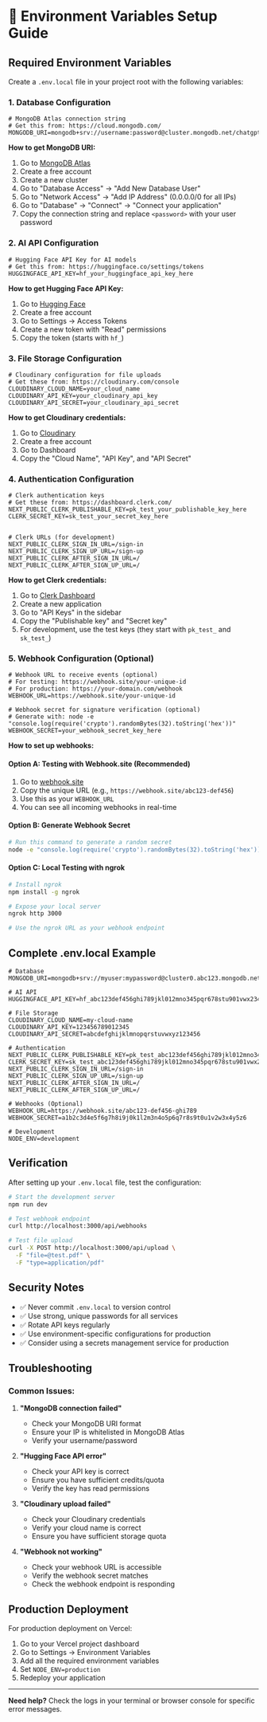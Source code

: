 # 🔧 Environment Variables Setup Guide

## **Required Environment Variables**

Create a `.env.local` file in your project root with the following variables:

### **1. Database Configuration**
```env
# MongoDB Atlas connection string
# Get this from: https://cloud.mongodb.com/
MONGODB_URI=mongodb+srv://username:password@cluster.mongodb.net/chatgpt
```

**How to get MongoDB URI:**
1. Go to [MongoDB Atlas](https://cloud.mongodb.com/)
2. Create a free account
3. Create a new cluster
4. Go to "Database Access" → "Add New Database User"
5. Go to "Network Access" → "Add IP Address" (0.0.0.0/0 for all IPs)
6. Go to "Database" → "Connect" → "Connect your application"
7. Copy the connection string and replace `<password>` with your user password

### **2. AI API Configuration**
```env
# Hugging Face API Key for AI models
# Get this from: https://huggingface.co/settings/tokens
HUGGINGFACE_API_KEY=hf_your_huggingface_api_key_here
```

**How to get Hugging Face API Key:**
1. Go to [Hugging Face](https://huggingface.co/)
2. Create a free account
3. Go to Settings → Access Tokens
4. Create a new token with "Read" permissions
5. Copy the token (starts with `hf_`)

### **3. File Storage Configuration**
```env
# Cloudinary configuration for file uploads
# Get these from: https://cloudinary.com/console
CLOUDINARY_CLOUD_NAME=your_cloud_name
CLOUDINARY_API_KEY=your_cloudinary_api_key
CLOUDINARY_API_SECRET=your_cloudinary_api_secret
```

**How to get Cloudinary credentials:**
1. Go to [Cloudinary](https://cloudinary.com/)
2. Create a free account
3. Go to Dashboard
4. Copy the "Cloud Name", "API Key", and "API Secret"

### **4. Authentication Configuration**
```env
# Clerk authentication keys
# Get these from: https://dashboard.clerk.com/
NEXT_PUBLIC_CLERK_PUBLISHABLE_KEY=pk_test_your_publishable_key_here
CLERK_SECRET_KEY=sk_test_your_secret_key_here


# Clerk URLs (for development)
NEXT_PUBLIC_CLERK_SIGN_IN_URL=/sign-in
NEXT_PUBLIC_CLERK_SIGN_UP_URL=/sign-up
NEXT_PUBLIC_CLERK_AFTER_SIGN_IN_URL=/
NEXT_PUBLIC_CLERK_AFTER_SIGN_UP_URL=/
```

**How to get Clerk credentials:**
1. Go to [Clerk Dashboard](https://dashboard.clerk.com/)
2. Create a new application
3. Go to "API Keys" in the sidebar
4. Copy the "Publishable key" and "Secret key"
5. For development, use the test keys (they start with `pk_test_` and `sk_test_`)

### **5. Webhook Configuration (Optional)**
```env
# Webhook URL to receive events (optional)
# For testing: https://webhook.site/your-unique-id
# For production: https://your-domain.com/webhook
WEBHOOK_URL=https://webhook.site/your-unique-id

# Webhook secret for signature verification (optional)
# Generate with: node -e "console.log(require('crypto').randomBytes(32).toString('hex'))"
WEBHOOK_SECRET=your_webhook_secret_key_here
```

**How to set up webhooks:**

#### **Option A: Testing with Webhook.site (Recommended)**
1. Go to [webhook.site](https://webhook.site/)
2. Copy the unique URL (e.g., `https://webhook.site/abc123-def456`)
3. Use this as your `WEBHOOK_URL`
4. You can see all incoming webhooks in real-time

#### **Option B: Generate Webhook Secret**
```bash
# Run this command to generate a random secret
node -e "console.log(require('crypto').randomBytes(32).toString('hex'))"
```

#### **Option C: Local Testing with ngrok**
```bash
# Install ngrok
npm install -g ngrok

# Expose your local server
ngrok http 3000

# Use the ngrok URL as your webhook endpoint
```

## **Complete .env.local Example**

```env
# Database
MONGODB_URI=mongodb+srv://myuser:mypassword@cluster0.abc123.mongodb.net/chatgpt

# AI API
HUGGINGFACE_API_KEY=hf_abc123def456ghi789jkl012mno345pqr678stu901vwx234yz

# File Storage
CLOUDINARY_CLOUD_NAME=my-cloud-name
CLOUDINARY_API_KEY=123456789012345
CLOUDINARY_API_SECRET=abcdefghijklmnopqrstuvwxyz123456

# Authentication
NEXT_PUBLIC_CLERK_PUBLISHABLE_KEY=pk_test_abc123def456ghi789jkl012mno345pqr678stu901vwx234yz
CLERK_SECRET_KEY=sk_test_abc123def456ghi789jkl012mno345pqr678stu901vwx234yz
NEXT_PUBLIC_CLERK_SIGN_IN_URL=/sign-in
NEXT_PUBLIC_CLERK_SIGN_UP_URL=/sign-up
NEXT_PUBLIC_CLERK_AFTER_SIGN_IN_URL=/
NEXT_PUBLIC_CLERK_AFTER_SIGN_UP_URL=/

# Webhooks (Optional)
WEBHOOK_URL=https://webhook.site/abc123-def456-ghi789
WEBHOOK_SECRET=a1b2c3d4e5f6g7h8i9j0k1l2m3n4o5p6q7r8s9t0u1v2w3x4y5z6

# Development
NODE_ENV=development
```

## **Verification**

After setting up your `.env.local` file, test the configuration:

```bash
# Start the development server
npm run dev

# Test webhook endpoint
curl http://localhost:3000/api/webhooks

# Test file upload
curl -X POST http://localhost:3000/api/upload \
  -F "file=@test.pdf" \
  -F "type=application/pdf"
```

## **Security Notes**

- ✅ Never commit `.env.local` to version control
- ✅ Use strong, unique passwords for all services
- ✅ Rotate API keys regularly
- ✅ Use environment-specific configurations for production
- ✅ Consider using a secrets management service for production

## **Troubleshooting**

### **Common Issues:**

1. **"MongoDB connection failed"**
   - Check your MongoDB URI format
   - Ensure your IP is whitelisted in MongoDB Atlas
   - Verify your username/password

2. **"Hugging Face API error"**
   - Check your API key is correct
   - Ensure you have sufficient credits/quota
   - Verify the key has read permissions

3. **"Cloudinary upload failed"**
   - Check your Cloudinary credentials
   - Verify your cloud name is correct
   - Ensure you have sufficient storage quota

4. **"Webhook not working"**
   - Check your webhook URL is accessible
   - Verify the webhook secret matches
   - Check the webhook endpoint is responding

## **Production Deployment**

For production deployment on Vercel:

1. Go to your Vercel project dashboard
2. Go to Settings → Environment Variables
3. Add all the required environment variables
4. Set `NODE_ENV=production`
5. Redeploy your application

---

**Need help?** Check the logs in your terminal or browser console for specific error messages.
